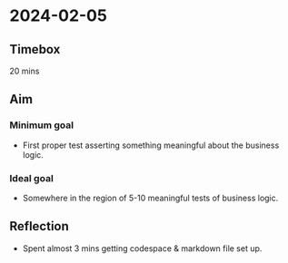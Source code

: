 # 2024-02-05

## Timebox

20 mins

## Aim

### Minimum goal

- First proper test asserting something meaningful about the business logic.

### Ideal goal

- Somewhere in the region of 5-10 meaningful tests of business logic.

## Reflection

- Spent almost 3 mins getting codespace & markdown file set up.